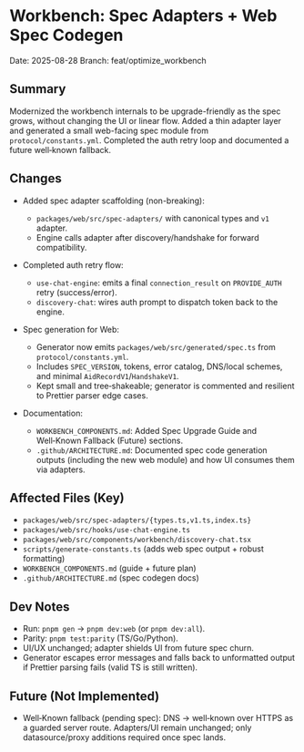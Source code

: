 # Workbench: Spec Adapters + Web Spec Codegen

Date: 2025-08-28
Branch: feat/optimize_workbench

## Summary

Modernized the workbench internals to be upgrade-friendly as the spec grows, without changing the UI or linear flow. Added a thin adapter layer and generated a small web-facing spec module from `protocol/constants.yml`. Completed the auth retry loop and documented a future well‑known fallback.

## Changes

- Added spec adapter scaffolding (non-breaking):
  - `packages/web/src/spec-adapters/` with canonical types and `v1` adapter.
  - Engine calls adapter after discovery/handshake for forward compatibility.

- Completed auth retry flow:
  - `use-chat-engine`: emits a final `connection_result` on `PROVIDE_AUTH` retry (success/error).
  - `discovery-chat`: wires auth prompt to dispatch token back to the engine.

- Spec generation for Web:
  - Generator now emits `packages/web/src/generated/spec.ts` from `protocol/constants.yml`.
  - Includes `SPEC_VERSION`, tokens, error catalog, DNS/local schemes, and minimal `AidRecordV1`/`HandshakeV1`.
  - Kept small and tree‑shakeable; generator is commented and resilient to Prettier parser edge cases.

- Documentation:
  - `WORKBENCH_COMPONENTS.md`: Added Spec Upgrade Guide and Well‑Known Fallback (Future) sections.
  - `.github/ARCHITECTURE.md`: Documented spec code generation outputs (including the new web module) and how UI consumes them via adapters.

## Affected Files (Key)

- `packages/web/src/spec-adapters/{types.ts,v1.ts,index.ts}`
- `packages/web/src/hooks/use-chat-engine.ts`
- `packages/web/src/components/workbench/discovery-chat.tsx`
- `scripts/generate-constants.ts` (adds web spec output + robust formatting)
- `WORKBENCH_COMPONENTS.md` (guide + future plan)
- `.github/ARCHITECTURE.md` (spec codegen docs)

## Dev Notes

- Run: `pnpm gen` → `pnpm dev:web` (or `pnpm dev:all`).
- Parity: `pnpm test:parity` (TS/Go/Python).
- UI/UX unchanged; adapter shields UI from future spec churn.
- Generator escapes error messages and falls back to unformatted output if Prettier parsing fails (valid TS is still written).

## Future (Not Implemented)

- Well‑Known fallback (pending spec): DNS → well‑known over HTTPS as a guarded server route. Adapters/UI remain unchanged; only datasource/proxy additions required once spec lands.

